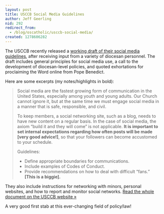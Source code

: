 ```yaml
---
layout: post
title: USCCB Social Media Guidelines
author: Jeff Geerling
nid: 292
redirect_from:
  - /blog/oscatholic/usccb-social-media/
created: 1278606282
---
```

<p>The USCCB recently released a <a href="http://www.usccb.org/comm/social-media-guidelines.shtml">working draft of their social media guidelines</a>, after receiving input from a variety of diocesan personnel. The draft includes general principles for social media use, a call to the development of diocesan-level policies, and quoted exhortations for proclaiming the Word online from Pope Benedict.</p>
<p>Here are some excerpts (my notes/highlights in bold):</p>
<blockquote>
<p>Social media are the fastest growing form of communication in the United States, especially among youth and young adults. Our Church cannot ignore it, but at the same time we must engage social media in a manner that is safe, responsible, and civil.</p>
<p>To keep members, a social networking site, such as a blog, needs to have new content on a regular basis. In the case of social media, the axiom &ldquo;build it and they will come&rdquo; is not applicable. <strong>It is important to set internal expectations regarding how often posts will be made [very good advice!]</strong>, so that your followers can become accustomed to your schedule.</p>
<p>Guidelines:</p>
<ul>
<li>Define appropriate boundaries for communications.</li>
<li>Include examples of Codes of Conduct.</li>
<li>Provide recommendations on how to deal with difficult &ldquo;fans.&rdquo; <strong>[This is a biggie].</strong></li>
</ul>
</blockquote>
<p>They also include instructions for networking with minors, personal websites, and how to report and monitor social networks. <a href="http://www.usccb.org/comm/social-media-guidelines.shtml">Read the whole document on the USCCB&nbsp;website &raquo;</a></p>
<p>A very good first stab at this ever-changing field of policy/law!<br />
&nbsp;</p>
